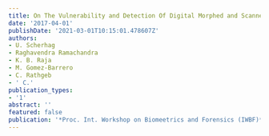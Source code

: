 ```yaml
---
title: On The Vulnerability and Detection Of Digital Morphed and Scanned Face Images
date: '2017-04-01'
publishDate: '2021-03-01T10:15:01.478607Z'
authors:
- U. Scherhag
- Raghavendra Ramachandra
- K. B. Raja
- M. Gomez-Barrero
- C. Rathgeb
- ' C.'
publication_types:
- '1'
abstract: ''
featured: false
publication: '*Proc. Int. Workshop on Biomeetrics and Forensics (IWBF)*'
---
```


